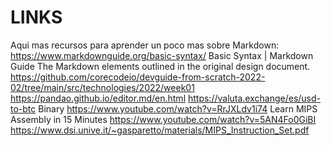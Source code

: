 # LINKS
Aqui mas recursos para aprender un poco mas sobre Markdown: https://www.markdownguide.org/basic-syntax/ Basic Syntax | Markdown Guide The Markdown elements outlined in the original design document.
https://github.com/corecodeio/devguide-from-scratch-2022-02/tree/main/src/technologies/2022/week01
https://pandao.github.io/editor.md/en.html
https://valuta.exchange/es/usd-to-btc
Binary https://www.youtube.com/watch?v=RrJXLdv1i74
Learn MIPS Assembly in 15 Minutes https://www.youtube.com/watch?v=5AN4Fo0GiBI   https://www.dsi.unive.it/~gasparetto/materials/MIPS_Instruction_Set.pdf

